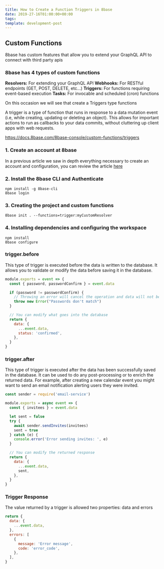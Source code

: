 ```yaml
---
title: How to Create a Function Triggers in 8base
date: 2019-27-16T01:00:00+00:00
tags:
template: development-post
---
```


## Custom Functions

8base has custom features that allow you to extend your GraphQL API to connect with third party apis

### 8base has 4 types of custom functions

**Resolvers:** For extending your GraphQL API
**Webhooks:** For RESTful endpoints (GET, POST, DELETE, etc...)
**Triggers:** For functions requiring event-based execution
**Tasks:** For invocable and scheduled (cron) functions

On this occasion we will see that create a Triggers type functions

A trigger is a type of function that runs in response to a data mutation event (i.e, while creating, updating or deleting an object). This allows for important actions to run as callbacks to your data commits, without cluttering up client apps with web requests.

<https://docs.8base.com/8base-console/custom-functions/triggers>

### 1. Create an account at 8base

In a previous article we saw in depth everything necessary to create an account and configuration, you can review the article [here](connect-to-8base-and-make-a-query.md)

### 2. Install the 8base CLI and Authenticate

    npm install -g 8base-cli
    8base login

### 3. Creating the project and custom functions

    8base init . --functions=trigger:myCustomResolver

### 4. Installing dependencies and configuring the workspace

    npm install
    8base configure

### trigger.before

This type of trigger is executed before the data is written to the database. It allows you to validate or modify the data before saving it in the database.

```javascript
module.exports = event => {
  const { password, passwordConfirm } = event.data

  if (password != passwordConfirm) {
    // Throwing an error will cancel the operation and data will not be inserted
    throw new Error("Passwords don't match")
  }

  // You can modify what goes into the database
  return {
    data: {
      ...event.data,
      status: 'confirmed',
    },
  }
}
```

### trigger.after

This type of trigger is executed after the data has been successfully saved in the database. It can be used to do any post-processing or to enrich the returned data. For example, after creating a new calendar event you might want to send an email notification alerting users they were invited.

```javascript
const sender = require('email-service')

module.exports = async event => {
  const { invitees } = event.data

  let sent = false
  try {
    await sender.sendInvites(invitees)
    sent = true
  } catch (e) {
    console.error('Error sending invites: ', e)
  }

  // You can modify the returned response
  return {
    data: {
      ...event.data,
      sent,
    },
  }
}
```

### Trigger Response

The value returned by a trigger is allowed two properties: data and errors

```javascript
return {
  data: {
    ...event.data,
  },
  errors: [
    {
      message: 'Error message',
      code: 'error_code',
    },
  ],
}
```
